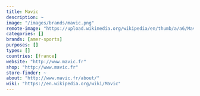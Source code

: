 ```yaml
---
title: Mavic
description: ~
image: "/images/brands/mavic.png"
remote-image: "https://upload.wikimedia.org/wikipedia/en/thumb/a/a6/Mavic_%28logo%29.png/210px-Mavic_%28logo%29.png"
categories: []
brands: [amer-sports]
purposes: []
types: []
countries: [france]
website: "http://www.mavic.fr"
shop: "http://www.mavic.fr"
store-finder: ~
about: "http://www.mavic.fr/about/"
wiki: "https://en.wikipedia.org/wiki/Mavic"
---
```

